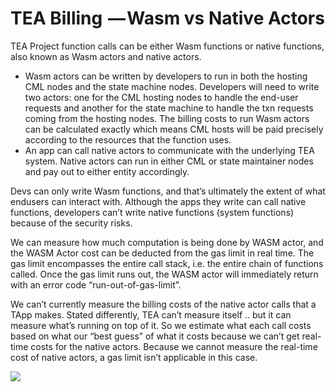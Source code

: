 # TEA Billing  — Wasm vs Native Actors

TEA Project function calls can be either Wasm functions or native functions, also known as Wasm actors and native actors.

-   Wasm actors can be written by developers to run in both the hosting CML nodes and the state machine nodes. Developers will need to write two actors: one for the CML hosting nodes to handle the end-user requests and another for the state machine to handle the txn requests coming from the hosting nodes. The billing costs to run Wasm actors can be calculated exactly which means CML hosts will be paid precisely according to the resources that the function uses.
-   An app can call native actors to communicate with the underlying TEA system. Native actors can run in either CML or state maintainer nodes and pay out to either entity accordingly.

Devs can only write Wasm functions, and that’s ultimately the extent of what endusers can interact with. Although the apps they write can call native functions, developers can’t write native functions (system functions) because of the security risks.

We can measure how much computation is being done by WASM actor, and the WASM Actor cost can be deducted from the gas limit in real time. The gas limit encompasses the entire call stack, i.e. the entire chain of functions called. Once the gas limit runs out, the WASM actor will immediately return with an error code “run-out-of-gas-limit”.

We can’t currently measure the billing costs of the native actor calls that a TApp makes. Stated differently, TEA can’t measure itself .. but it can measure what’s running on top of it. So we estimate what each call costs based on what our “best guess” of what it costs because we can’t get real-time costs for the native actors. Because we cannot measure the real-time cost of native actors, a gas limit isn’t applicable in this case.

![](https://cdn-images-1.medium.com/max/1200/1*PdBoSDmyFaGHpR_0lE6ixA.png)